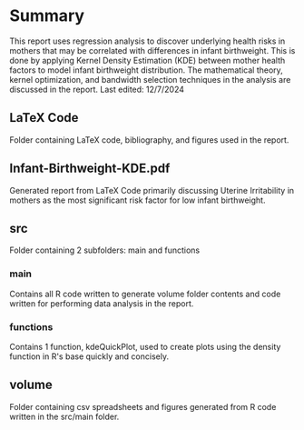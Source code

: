 # Summary
This report uses regression analysis to discover underlying health risks in mothers that may be correlated with differences in infant birthweight. This is done by applying Kernel Density Estimation (KDE) between mother health factors to model infant birthweight distribution. The mathematical theory, kernel optimization, and bandwidth selection techniques in the analysis are discussed in the report. Last edited: 12/7/2024

## LaTeX Code
Folder containing LaTeX code, bibliography, and figures used in the report.

## Infant-Birthweight-KDE.pdf
Generated report from LaTeX Code primarily discussing Uterine Irritability in mothers as the most significant risk factor for low infant birthweight.

## src
Folder containing 2 subfolders: main and functions

### main
Contains all R code written to generate volume folder contents and code written for performing data analysis in the report.

### functions
Contains 1 function, kdeQuickPlot, used to create plots using the density function in R's base quickly and concisely.

## volume
Folder containing csv spreadsheets and figures generated from R code written in the src/main folder.

